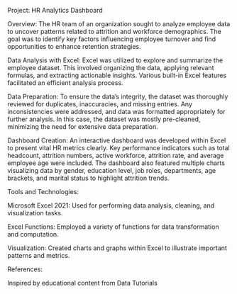 Project: HR Analytics Dashboard

Overview:
The HR team of an organization sought to analyze employee data to uncover patterns related to attrition and workforce demographics. The goal was to identify key factors influencing employee turnover and find opportunities to enhance retention strategies.

Data Analysis with Excel:
Excel was utilized to explore and summarize the employee dataset. This involved organizing the data, applying relevant formulas, and extracting actionable insights. Various built-in Excel features facilitated an efficient analysis process.

Data Preparation:
To ensure the data’s integrity, the dataset was thoroughly reviewed for duplicates, inaccuracies, and missing entries. Any inconsistencies were addressed, and data was formatted appropriately for further analysis. In this case, the dataset was mostly pre-cleaned, minimizing the need for extensive data preparation.

Dashboard Creation:
An interactive dashboard was developed within Excel to present vital HR metrics clearly. Key performance indicators such as total headcount, attrition numbers, active workforce, attrition rate, and average employee age were included. The dashboard also featured multiple charts visualizing data by gender, education level, job roles, departments, age brackets, and marital status to highlight attrition trends.

Tools and Technologies:

Microsoft Excel 2021: Used for performing data analysis, cleaning, and visualization tasks.

Excel Functions: Employed a variety of functions for data transformation and computation.

Visualization: Created charts and graphs within Excel to illustrate important patterns and metrics.

References:

Inspired by educational content from Data Tutorials

